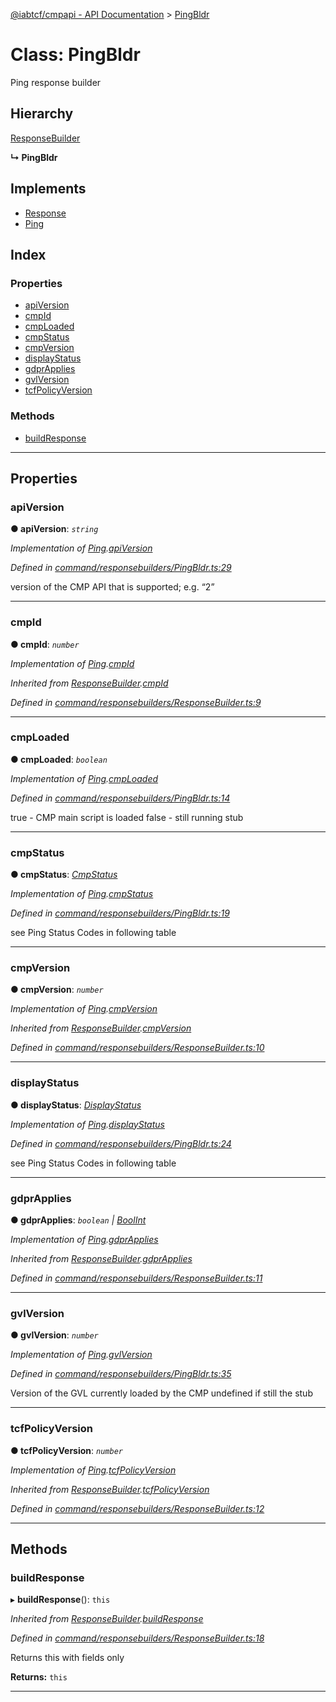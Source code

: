 [@iabtcf/cmpapi - API Documentation](../README.md) > [PingBldr](../classes/pingbldr.md)

# Class: PingBldr

Ping response builder

## Hierarchy

 [ResponseBuilder](responsebuilder.md)

**↳ PingBldr**

## Implements

* [Response](../interfaces/response.md)
* [Ping](../interfaces/ping.md)

## Index

### Properties

* [apiVersion](pingbldr.md#apiversion)
* [cmpId](pingbldr.md#cmpid)
* [cmpLoaded](pingbldr.md#cmploaded)
* [cmpStatus](pingbldr.md#cmpstatus)
* [cmpVersion](pingbldr.md#cmpversion)
* [displayStatus](pingbldr.md#displaystatus)
* [gdprApplies](pingbldr.md#gdprapplies)
* [gvlVersion](pingbldr.md#gvlversion)
* [tcfPolicyVersion](pingbldr.md#tcfpolicyversion)

### Methods

* [buildResponse](pingbldr.md#buildresponse)

---

## Properties

<a id="apiversion"></a>

###  apiVersion

**● apiVersion**: *`string`*

*Implementation of [Ping](../interfaces/ping.md).[apiVersion](../interfaces/ping.md#apiversion)*

*Defined in [command/responsebuilders/PingBldr.ts:29](https://github.com/chrispaterson/iabtcf/blob/aa3fc72/modules/cmpapi/src/command/responsebuilders/PingBldr.ts#L29)*

version of the CMP API that is supported; e.g. “2”

___
<a id="cmpid"></a>

###  cmpId

**● cmpId**: *`number`*

*Implementation of [Ping](../interfaces/ping.md).[cmpId](../interfaces/ping.md#cmpid)*

*Inherited from [ResponseBuilder](responsebuilder.md).[cmpId](responsebuilder.md#cmpid)*

*Defined in [command/responsebuilders/ResponseBuilder.ts:9](https://github.com/chrispaterson/iabtcf/blob/aa3fc72/modules/cmpapi/src/command/responsebuilders/ResponseBuilder.ts#L9)*

___
<a id="cmploaded"></a>

###  cmpLoaded

**● cmpLoaded**: *`boolean`*

*Implementation of [Ping](../interfaces/ping.md).[cmpLoaded](../interfaces/ping.md#cmploaded)*

*Defined in [command/responsebuilders/PingBldr.ts:14](https://github.com/chrispaterson/iabtcf/blob/aa3fc72/modules/cmpapi/src/command/responsebuilders/PingBldr.ts#L14)*

true - CMP main script is loaded false - still running stub

___
<a id="cmpstatus"></a>

###  cmpStatus

**● cmpStatus**: *[CmpStatus](../enums/cmpstatus.md)*

*Implementation of [Ping](../interfaces/ping.md).[cmpStatus](../interfaces/ping.md#cmpstatus)*

*Defined in [command/responsebuilders/PingBldr.ts:19](https://github.com/chrispaterson/iabtcf/blob/aa3fc72/modules/cmpapi/src/command/responsebuilders/PingBldr.ts#L19)*

see Ping Status Codes in following table

___
<a id="cmpversion"></a>

###  cmpVersion

**● cmpVersion**: *`number`*

*Implementation of [Ping](../interfaces/ping.md).[cmpVersion](../interfaces/ping.md#cmpversion)*

*Inherited from [ResponseBuilder](responsebuilder.md).[cmpVersion](responsebuilder.md#cmpversion)*

*Defined in [command/responsebuilders/ResponseBuilder.ts:10](https://github.com/chrispaterson/iabtcf/blob/aa3fc72/modules/cmpapi/src/command/responsebuilders/ResponseBuilder.ts#L10)*

___
<a id="displaystatus"></a>

###  displayStatus

**● displayStatus**: *[DisplayStatus](../enums/displaystatus.md)*

*Implementation of [Ping](../interfaces/ping.md).[displayStatus](../interfaces/ping.md#displaystatus)*

*Defined in [command/responsebuilders/PingBldr.ts:24](https://github.com/chrispaterson/iabtcf/blob/aa3fc72/modules/cmpapi/src/command/responsebuilders/PingBldr.ts#L24)*

see Ping Status Codes in following table

___
<a id="gdprapplies"></a>

###  gdprApplies

**● gdprApplies**: *`boolean` \| [BoolInt](../#boolint)*

*Implementation of [Ping](../interfaces/ping.md).[gdprApplies](../interfaces/ping.md#gdprapplies)*

*Inherited from [ResponseBuilder](responsebuilder.md).[gdprApplies](responsebuilder.md#gdprapplies)*

*Defined in [command/responsebuilders/ResponseBuilder.ts:11](https://github.com/chrispaterson/iabtcf/blob/aa3fc72/modules/cmpapi/src/command/responsebuilders/ResponseBuilder.ts#L11)*

___
<a id="gvlversion"></a>

###  gvlVersion

**● gvlVersion**: *`number`*

*Implementation of [Ping](../interfaces/ping.md).[gvlVersion](../interfaces/ping.md#gvlversion)*

*Defined in [command/responsebuilders/PingBldr.ts:35](https://github.com/chrispaterson/iabtcf/blob/aa3fc72/modules/cmpapi/src/command/responsebuilders/PingBldr.ts#L35)*

Version of the GVL currently loaded by the CMP undefined if still the stub

___
<a id="tcfpolicyversion"></a>

###  tcfPolicyVersion

**● tcfPolicyVersion**: *`number`*

*Implementation of [Ping](../interfaces/ping.md).[tcfPolicyVersion](../interfaces/ping.md#tcfpolicyversion)*

*Inherited from [ResponseBuilder](responsebuilder.md).[tcfPolicyVersion](responsebuilder.md#tcfpolicyversion)*

*Defined in [command/responsebuilders/ResponseBuilder.ts:12](https://github.com/chrispaterson/iabtcf/blob/aa3fc72/modules/cmpapi/src/command/responsebuilders/ResponseBuilder.ts#L12)*

___

## Methods

<a id="buildresponse"></a>

###  buildResponse

▸ **buildResponse**(): `this`

*Inherited from [ResponseBuilder](responsebuilder.md).[buildResponse](responsebuilder.md#buildresponse)*

*Defined in [command/responsebuilders/ResponseBuilder.ts:18](https://github.com/chrispaterson/iabtcf/blob/aa3fc72/modules/cmpapi/src/command/responsebuilders/ResponseBuilder.ts#L18)*

Returns this with fields only

**Returns:** `this`

___

